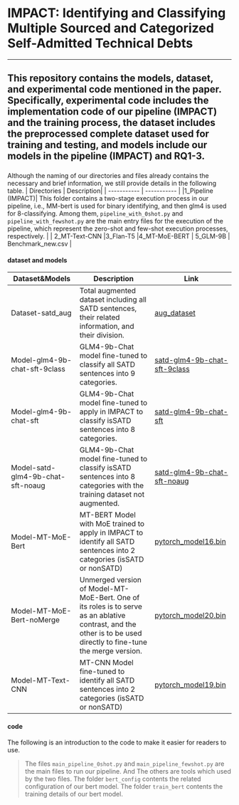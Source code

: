 # IMPACT: Identifying and Classifying Multiple Sourced and Categorized Self-Admitted Technical Debts
---
This  repository contains the models, dataset, and experimental code mentioned in the paper. Specifically, experimental code includes the implementation code of our pipeline (IMPACT) and the training process, the dataset includes the preprocessed complete dataset used for training and testing, and models include our models in the pipeline (IMPACT) and RQ1-3. 
---
### 
Although the naming of our directories and files already contains the necessary and brief information, we still provide details in the following table.
| Directories | Description|
| ----------- | ----------- |
|1_Pipeline (IMPACT)| This folder contains a two-stage execution process in our pipeline, i.e., MM-bert is used for binary identifying, and then glm4 is used for 8-classifying. Among them, `pipeline_with_0shot.py` and `pipeline_with_fewshot.py` are the main entry files for the execution of the pipeline, which represent the zero-shot and few-shot execution processes, respectively. |
| 2_MT-Text-CNN
|3_Flan-T5
|4_MT-MoE-BERT
| 5_GLM-9B
| Benchmark_new.csv | 


#### dataset and models

| Dataset&Models| Description | Link |
| ----------- | ----------- | --------- |
| Dataset-satd_aug | Total augmented dataset including all SATD sentences, their related information, and their division. | [aug_dataset](https://box.nju.edu.cn/library/9b4776c1-af53-4cec-b7c6-60a33f918280/SATD-IMPACT/aug_dataset) |
| Model-glm4-9b-chat-sft-9class | GLM4-9b-Chat model fine-tuned to classify all SATD sentences into 9 categories. | [satd-glm4-9b-chat-sft-9class](https://huggingface.co/chaos1203/satd-glm4-9b-chat-sft-9class) |
| Model-glm4-9b-chat-sft | GLM4-9b-Chat model fine-tuned to apply in IMPACT to classify isSATD sentences into 8 categories. | [satd-glm4-9b-chat-sft](https://huggingface.co/chaos1203/satd-glm4-9b-chat-sft) |
| Model-satd-glm4-9b-chat-sft-noaug | GLM4-9b-Chat model fine-tuned to classify isSATD sentences into 8 categories with the training dataset not augmented. | [satd-glm4-9b-chat-sft-noaug](https://huggingface.co/chaos1203/satd-glm4-9b-chat-sft-noaug) |
| Model-MT-MoE-Bert | MT-BERT Model with MoE trained to apply in IMPACT to identify all SATD sentences into 2 categories (isSATD or nonSATD) | [pytorch_model16.bin](https://box.nju.edu.cn/f/a9455caeac9547159ff2/?dl=1) |
| Model-MT-MoE-Bert-noMerge | Unmerged version of Model-MT-MoE-Bert. One of its roles is to serve as an ablative contrast, and the other is to be used directly to fine-tune the merge version. | [pytorch_model20.bin](https://box.nju.edu.cn/f/a9455caeac9547159ff2/?dl=1) |
| Model-MT-Text-CNN | MT-CNN Model fine-tuned to identify all SATD sentences into 2 categories (isSATD or nonSATD) | [pytorch_model19.bin](https://box.nju.edu.cn/library/9b4776c1-af53-4cec-b7c6-60a33f918280/SATD-IMPACT/MT-Text-CNN) |

#### code
The following is an introduction to the code to make it easier for readers to use.
> The files `main_pipeline_0shot.py` and `main_pipeline_fewshot.py` are the main files to run our pipeline. And The others are tools which used by the two files. The folder `bert_config` contents the related configuration of our bert model. The folder `train_bert` contents the training details of our bert model.
